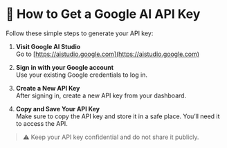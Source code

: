 # 🔑 How to Get a Google AI API Key

Follow these simple steps to generate your API key:

1. **Visit Google AI Studio**  
   Go to [https://aistudio.google.com](https://aistudio.google.com)

2. **Sign in with your Google account**  
   Use your existing Google credentials to log in.

3. **Create a New API Key**  
   After signing in, create a new API key from your dashboard.

4. **Copy and Save Your API Key**  
   Make sure to copy the API key and store it in a safe place. You’ll need it to access the API.

> ⚠️ Keep your API key confidential and do not share it publicly.
